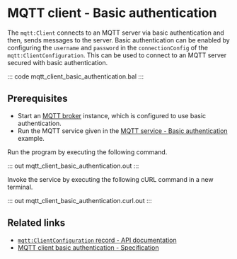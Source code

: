 # MQTT client - Basic authentication

The `mqtt:Client` connects to an MQTT server via basic authentication and then, sends messages to the server. Basic authentication can be enabled by configuring the `username` and `password` in the `connectionConfig` of the `mqtt:ClientConfiguration`. This can be used to connect to an MQTT server secured with basic authentication.

::: code mqtt_client_basic_authentication.bal :::

## Prerequisites
- Start an [MQTT broker](https://mqtt.org/software/) instance, which is configured to use basic authentication.
- Run the MQTT service given in the [MQTT service - Basic authentication](/learn/by-example/mqtt-service-basic-authentication) example.

Run the program by executing the following command.

::: out mqtt_client_basic_authentication.out :::

Invoke the service by executing the following cURL command in a new terminal.

::: out mqtt_client_basic_authentication.curl.out :::

## Related links
- [`mqtt:ClientConfiguration` record - API documentation](https://lib.ballerina.io/ballerina/mqtt/latest#ClientConfiguration)
- [MQTT client basic authentication - Specification](/spec/mqtt/#322-secure-client)
